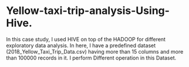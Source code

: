# Yellow-taxi-trip-analysis-Using-Hive.
In this case study, I used HIVE on top of the HADOOP for different
exploratory data analysis. In here, I have a predefined dataset
(2018_Yellow_Taxi_Trip_Data.csv) having more than 15 columns and more
than 100000 records in it. I perform Different operation in this Dataset.
